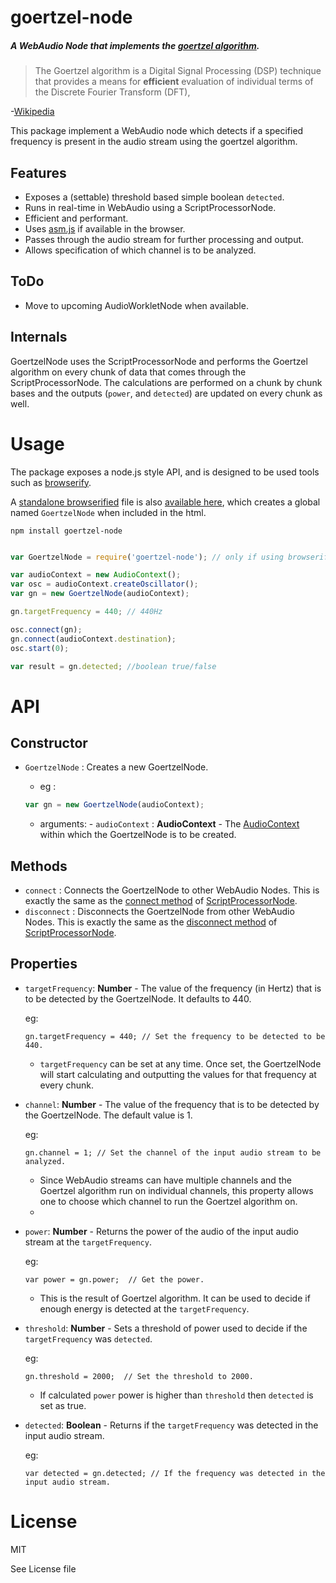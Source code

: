 # goertzel-node

##### A WebAudio Node that implements the [goertzel algorithm](https://en.wikipedia.org/wiki/Goertzel_algorithm).

> The Goertzel algorithm is a Digital Signal Processing (DSP) technique that provides a means for __efficient__ evaluation of individual terms of the Discrete Fourier Transform (DFT),

-[Wikipedia](https://en.wikipedia.org/wiki/Goertzel_algorithm)

This package implement a WebAudio node which detects if a specified frequency is present in the audio stream using the goertzel algorithm.

## Features

- Exposes a (settable) threshold based simple boolean `detected`.
- Runs in real-time in WebAudio using a ScriptProcessorNode.
- Efficient and performant.
- Uses [asm.js](https://en.wikipedia.org/wiki/Asm.js) if available in the browser.
- Passes through the audio stream for further processing and output.
- Allows specification of which channel is to be analyzed.

## ToDo

- Move to upcoming AudioWorkletNode when available.

## Internals

GoertzelNode uses the ScriptProcessorNode and performs the Goertzel algorithm on every chunk of data that comes through the ScriptProcessorNode. The calculations are performed on a chunk by chunk bases and the outputs (`power`, and `detected`) are updated on every chunk as well.


# Usage

The package exposes a node.js style API, and is designed to be used tools such as [browserify](http://browserify.org/).

A [standalone browserified](http://www.forbeslindesay.co.uk/post/46324645400/standalone-browserify-builds) file is also [available here](https://github.com/notthetup/goertzel-node/blob/master/dist/goertzelnode.js), which creates a global named `GoertzelNode` when included in the html.

`npm install goertzel-node`

```js

var GoertzelNode = require('goertzel-node'); // only if using browserify.

var audioContext = new AudioContext();
var osc = audioContext.createOscillator();
var gn = new GoertzelNode(audioContext);

gn.targetFrequency = 440; // 440Hz

osc.connect(gn);
gn.connect(audioContext.destination);
osc.start(0);

var result = gn.detected; //boolean true/false

```

# API

## Constructor

- `GoertzelNode` : Creates a new GoertzelNode.
	- eg :
  ```js
  var gn = new GoertzelNode(audioContext);
  ```

  - arguments:
		- `audioContext` : __AudioContext__ - The [AudioContext](http://webaudio.github.io/web-audio-api/#the-audiocontext-interface) within which the GoertzelNode is to be created.

## Methods

- `connect` : Connects the GoertzelNode to other WebAudio Nodes. This is exactly the same as the [connect method](https://webaudio.github.io/web-audio-api/#methods-3) of [ScriptProcessorNode](https://webaudio.github.io/web-audio-api/#the-scriptprocessornode-interface---deprecated).
- `disconnect` : Disconnects the GoertzelNode from other WebAudio Nodes. This is exactly the same as the [disconnect method](https://webaudio.github.io/web-audio-api/#methods-3) of [ScriptProcessorNode](https://webaudio.github.io/web-audio-api/#the-scriptprocessornode-interface---deprecated).

## Properties


- `targetFrequency`: __Number__ - The value of the frequency (in Hertz) that is to be detected by the GoertzelNode. It defaults to 440.

	eg:
	```
	gn.targetFrequency = 440; // Set the frequency to be detected to be 440.
	```
  - `targetFrequency` can be set at any time. Once set, the GoertzelNode will start calculating and outputting the values for that frequency at every chunk.

- `channel`: __Number__ - The value of the frequency that is to be detected by the GoertzelNode. The default value is 1.

	eg:
	```
	gn.channel = 1; // Set the channel of the input audio stream to be analyzed.
	```
  - Since WebAudio streams can have multiple channels and the Goertzel algorithm run on individual channels, this property allows one to choose which channel to run the  Goertzel algorithm on.
  -

- `power`: __Number__ - Returns the power of the audio of the input audio stream at the `targetFrequency`.

	eg:
	```
	var power = gn.power;  // Get the power.
	```
  - This is the result of Goertzel algorithm. It can be used to decide if enough energy is detected at the `targetFrequency`.

- `threshold`: __Number__ - Sets a threshold of power used to decide if the `targetFrequency` was `detected`.

	eg:
	```
	gn.threshold = 2000;  // Set the threshold to 2000.
	```
  - If calculated `power` power is higher than `threshold` then `detected` is set as true.

- `detected`: __Boolean__ - Returns if the `targetFrequency` was detected in the input audio stream.

	eg:
	```
	var detected = gn.detected; // If the frequency was detected in the input audio stream.
	```

# License

MIT

See License file

